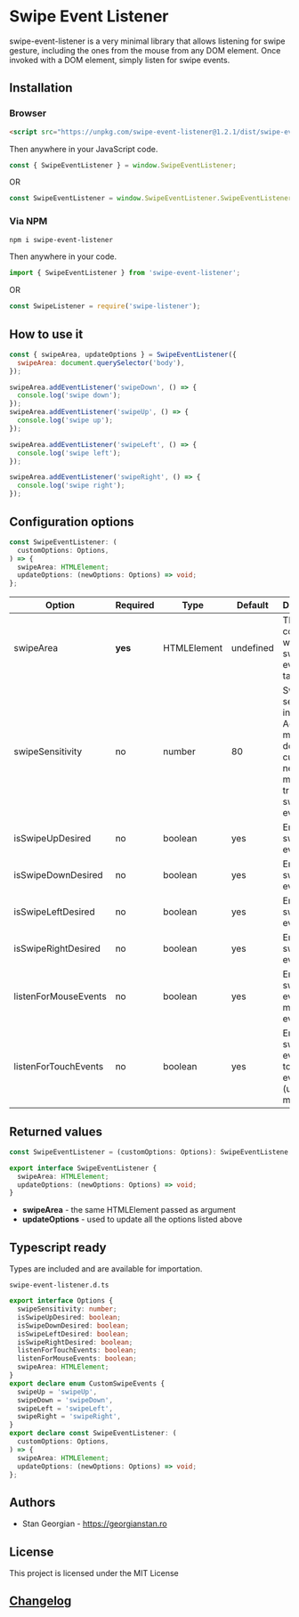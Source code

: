 # Swipe Event Listener

swipe-event-listener is a very minimal library that allows listening for swipe gesture, including the ones from the mouse from any DOM element.
Once invoked with a DOM element, simply listen for swipe events.

## Installation

### Browser

```html
<script src="https://unpkg.com/swipe-event-listener@1.2.1/dist/swipe-event-listener.js"></script>
```

Then anywhere in your JavaScript code.

```javascript
const { SwipeEventListener } = window.SwipeEventListener;
```

OR

```javascript
const SwipeEventListener = window.SwipeEventListener.SwipeEventListener;
```

### Via NPM

```bash
npm i swipe-event-listener
```

Then anywhere in your code.

```javascript
import { SwipeEventListener } from 'swipe-event-listener';
```

OR

```javascript
const SwipeListener = require('swipe-listener');
```

## How to use it

```javascript
const { swipeArea, updateOptions } = SwipeEventListener({
  swipeArea: document.querySelector('body'),
});

swipeArea.addEventListener('swipeDown', () => {
  console.log('swipe down');
});
swipeArea.addEventListener('swipeUp', () => {
  console.log('swipe up');
});

swipeArea.addEventListener('swipeLeft', () => {
  console.log('swipe left');
});

swipeArea.addEventListener('swipeRight', () => {
  console.log('swipe right');
});
```

## Configuration options

```typescript
const SwipeEventListener: (
  customOptions: Options,
) => {
  swipeArea: HTMLElement;
  updateOptions: (newOptions: Options) => void;
};
```

| Option               | Required | Type        | Default   | Description                                                                                                  |
| -------------------- | -------- | ----------- | --------- | ------------------------------------------------------------------------------------------------------------ |
| swipeArea            | **yes**  | HTMLElement | undefined | The container where the swipe event can take place.                                                          |
| swipeSensitivity     | no       | number      | 80        | Swipe sensitivity in pixels. Across how many pixels does the cursor need to move to trigger the swipe event. |
| isSwipeUpDesired     | no       | boolean     | yes       | Enable swipeUp event.                                                                                        |
| isSwipeDownDesired   | no       | boolean     | yes       | Enable swipeDown event.                                                                                      |
| isSwipeLeftDesired   | no       | boolean     | yes       | Enable swipeLeft event.                                                                                      |
| isSwipeRightDesired  | no       | boolean     | yes       | Enable swipeRight event.                                                                                     |
| listenForMouseEvents | no       | boolean     | yes       | Enable swipe event using mouse event.                                                                        |
| listenForTouchEvents | no       | boolean     | yes       | Enable swipe event using touch events (used for mobile).                                                     |

## Returned values

```typescript
const SwipeEventListener = (customOptions: Options): SwipeEventListene => {...}
```

```typescript
export interface SwipeEventListener {
  swipeArea: HTMLElement;
  updateOptions: (newOptions: Options) => void;
}
```

- **swipeArea** - the same HTMLElement passed as argument
- **updateOptions** - used to update all the options listed above

## Typescript ready

Types are included and are available for importation.

`swipe-event-listener.d.ts`

```typescript
export interface Options {
  swipeSensitivity: number;
  isSwipeUpDesired: boolean;
  isSwipeDownDesired: boolean;
  isSwipeLeftDesired: boolean;
  isSwipeRightDesired: boolean;
  listenForTouchEvents: boolean;
  listenForMouseEvents: boolean;
  swipeArea: HTMLElement;
}
export declare enum CustomSwipeEvents {
  swipeUp = 'swipeUp',
  swipeDown = 'swipeDown',
  swipeLeft = 'swipeLeft',
  swipeRight = 'swipeRight',
}
export declare const SwipeEventListener: (
  customOptions: Options,
) => {
  swipeArea: HTMLElement;
  updateOptions: (newOptions: Options) => void;
};
```

## Authors

- Stan Georgian - https://georgianstan.ro

## License

This project is licensed under the MIT License

## [Changelog](https://github.com/GeorgianStan/swipe-event-listener/blob/master/CHANGELOG.md)
